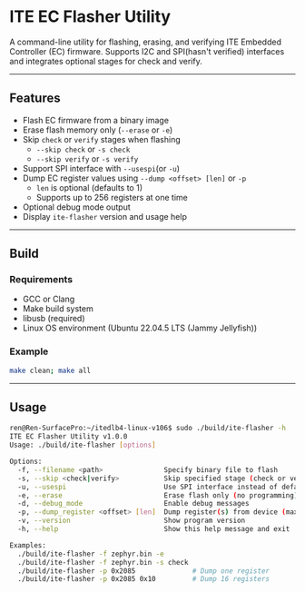 # ITE EC Flasher Utility

A command-line utility for flashing, erasing, and verifying ITE Embedded Controller (EC) firmware.
Supports I2C and SPI(hasn't verified) interfaces and integrates optional stages for check and verify.

---

## Features

- Flash EC firmware from a binary image
- Erase flash memory only (`--erase` or `-e`)
- Skip `check` or `verify` stages when flashing
  - `--skip check` or `-s check`
  - `--skip verify` or `-s verify`
- Support SPI interface with `--usespi`(or `-u`)
- Dump EC register values using `--dump <offset> [len]` or `-p`
  - `len` is optional (defaults to 1)
  - Supports up to 256 registers at one time
- Optional debug mode output
- Display `ite-flasher` version and usage help

---

## Build

### Requirements
- GCC or Clang
- Make build system
- libusb (required)
- Linux OS environment (Ubuntu 22.04.5 LTS (Jammy Jellyfish))

### Example
```bash
make clean; make all
```

---

## Usage

```bash
ren@Ren-SurfacePro:~/itedlb4-linux-v106$ sudo ./build/ite-flasher -h
ITE EC Flasher Utility v1.0.0
Usage: ./build/ite-flasher [options]

Options:
  -f, --filename <path>               Specify binary file to flash
  -s, --skip <check|verify>           Skip specified stage (check or verify)
  -u, --usespi                        Use SPI interface instead of default
  -e, --erase                         Erase flash only (no programming)
  -d, --debug_mode                    Enable debug messages
  -p, --dump_register <offset> [len]  Dump register(s) from device (max 256 bytes)
  -v, --version                       Show program version
  -h, --help                          Show this help message and exit

Examples:
  ./build/ite-flasher -f zephyr.bin -e
  ./build/ite-flasher -f zephyr.bin -s check
  ./build/ite-flasher -p 0x2085              # Dump one register
  ./build/ite-flasher -p 0x2085 0x10         # Dump 16 registers

```
